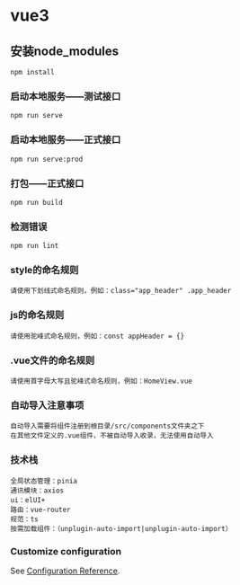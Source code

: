 # vue3

## 安装node_modules
```
npm install
```

### 启动本地服务——测试接口
```
npm run serve
```
### 启动本地服务——正式接口
```
npm run serve:prod
```

### 打包——正式接口
```
npm run build
```

### 检测错误
```
npm run lint
```
### style的命名规则
```
请使用下划线式命名规则，例如：class="app_header" .app_header
```
### js的命名规则
```
请使用驼峰式命名规则，例如：const appHeader = {}
```
### .vue文件的命名规则
```
请使用首字母大写且驼峰式命名规则，例如：HomeView.vue
```
### 自动导入注意事项
```
自动导入需要将组件注册到根目录/src/components文件夹之下
在其他文件定义的.vue组件，不被自动导入收录，无法使用自动导入
```
### 技术栈
```
全局状态管理：pinia
通讯模块：axios
ui：elUI+
路由：vue-router
规范：ts
按需加载组件：（unplugin-auto-import|unplugin-auto-import）
```
### Customize configuration
See [Configuration Reference](https://cli.vuejs.org/config/).
